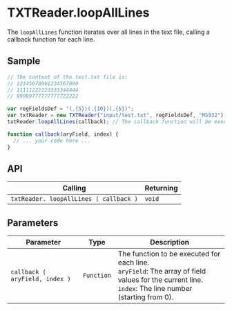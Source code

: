 # TXTReader.loopAllLines

The `loopAllLines` function iterates over all lines in the text file, calling a callback function for each line.

## Sample

```javascript
// The content of the test.txt file is:
// 12345678901234567890
// 11111222223333344444
// 99999777777777722222

var regFieldsDef = "(.{5})(.{10})(.{5})";
var txtReader = new TXTReader("input/test.txt", regFieldsDef, "MS932");
txtReader.loopAllLines(callback); // The callback function will be executed three times.

function callback(aryField, index) {
  // ... your code here ...
}
```

## API

| Calling | Returning |
|---|---|
| `txtReader. loopAllLines ( callback )` | `void` |

## Parameters

| Parameter | Type | Description |
|---|---|---|
| `callback ( aryField, index )` | `Function` | The function to be executed for each line. <br> `aryField`: The array of field values for the current line. <br> `index`: The line number (starting from 0). |
